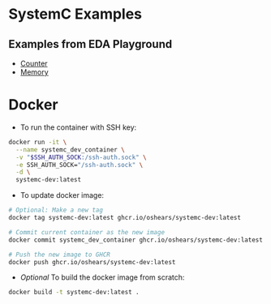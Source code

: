 # SystemC Examples

## Examples from EDA Playground
- [Counter](https://www.edaplayground.com/x/3cf)
- [Memory](https://www.edaplayground.com/x/56Q4)


# Docker

- To run the container with SSH key:

```bash
docker run -it \
  --name systemc_dev_container \
  -v "$SSH_AUTH_SOCK:/ssh-auth.sock" \
  -e SSH_AUTH_SOCK="/ssh-auth.sock" \
  -d \
  systemc-dev:latest
```

- To update docker image:

```bash
# Optional: Make a new tag
docker tag systemc-dev:latest ghcr.io/oshears/systemc-dev:latest

# Commit current container as the new image
docker commit systemc_dev_container ghcr.io/oshears/systemc-dev:latest

# Push the new image to GHCR
docker push ghcr.io/oshears/systemc-dev:latest
```

- *Optional* To build the docker image from scratch:

```bash
docker build -t systemc-dev:latest .
```